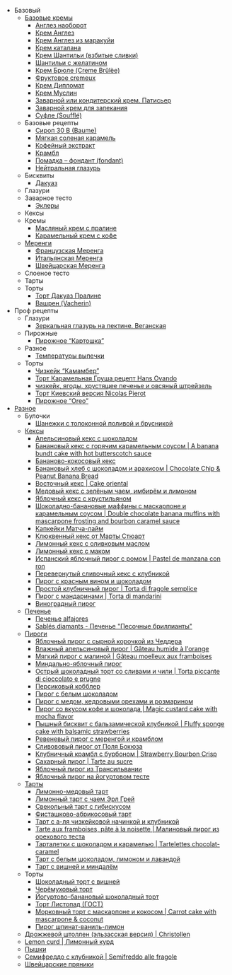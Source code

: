 ﻿* Базовый
  * [Базовые кремы](https://mars9n9.github.io/cakes/%D0%91%D0%B0%D0%B7%D0%BE%D0%B2%D1%8B%D0%B9/%D0%91%D0%B0%D0%B7%D0%BE%D0%B2%D1%8B%D0%B5%20%D0%BA%D1%80%D0%B5%D0%BC%D1%8B/ix.html)
    * [Англез наоборот](https://mars9n9.github.io/cakes/%D0%91%D0%B0%D0%B7%D0%BE%D0%B2%D1%8B%D0%B9/%D0%91%D0%B0%D0%B7%D0%BE%D0%B2%D1%8B%D0%B5%20%D0%BA%D1%80%D0%B5%D0%BC%D1%8B/anglaise%20backwards.html)
    * [Крем Англез](https://mars9n9.github.io/cakes/%D0%91%D0%B0%D0%B7%D0%BE%D0%B2%D1%8B%D0%B9/%D0%91%D0%B0%D0%B7%D0%BE%D0%B2%D1%8B%D0%B5%20%D0%BA%D1%80%D0%B5%D0%BC%D1%8B/anglaise.html)
    * [Крем Англез из маракуйи](https://mars9n9.github.io/cakes/%D0%91%D0%B0%D0%B7%D0%BE%D0%B2%D1%8B%D0%B9/%D0%91%D0%B0%D0%B7%D0%BE%D0%B2%D1%8B%D0%B5%20%D0%BA%D1%80%D0%B5%D0%BC%D1%8B/anglaise_fruit.html)
    * [Крем каталана](https://mars9n9.github.io/cakes/%D0%91%D0%B0%D0%B7%D0%BE%D0%B2%D1%8B%D0%B9/%D0%91%D0%B0%D0%B7%D0%BE%D0%B2%D1%8B%D0%B5%20%D0%BA%D1%80%D0%B5%D0%BC%D1%8B/catalana.html)
    * [Крем Шантильи (взбитые сливки)](https://mars9n9.github.io/cakes/%D0%91%D0%B0%D0%B7%D0%BE%D0%B2%D1%8B%D0%B9/%D0%91%D0%B0%D0%B7%D0%BE%D0%B2%D1%8B%D0%B5%20%D0%BA%D1%80%D0%B5%D0%BC%D1%8B/chantilly.html)
    * [Шантильи с желатином](https://mars9n9.github.io/cakes/%D0%91%D0%B0%D0%B7%D0%BE%D0%B2%D1%8B%D0%B9/%D0%91%D0%B0%D0%B7%D0%BE%D0%B2%D1%8B%D0%B5%20%D0%BA%D1%80%D0%B5%D0%BC%D1%8B/chantilly_mousse.html)
    * [Крем Брюле (Creme Вrûlèe)](https://mars9n9.github.io/cakes/%D0%91%D0%B0%D0%B7%D0%BE%D0%B2%D1%8B%D0%B9/%D0%91%D0%B0%D0%B7%D0%BE%D0%B2%D1%8B%D0%B5%20%D0%BA%D1%80%D0%B5%D0%BC%D1%8B/creme_brulee.html)
    * [Фруктовое cremeux](https://mars9n9.github.io/cakes/%D0%91%D0%B0%D0%B7%D0%BE%D0%B2%D1%8B%D0%B9/%D0%91%D0%B0%D0%B7%D0%BE%D0%B2%D1%8B%D0%B5%20%D0%BA%D1%80%D0%B5%D0%BC%D1%8B/cremeux.html)
    * [Крем Дипломат](https://mars9n9.github.io/cakes/%D0%91%D0%B0%D0%B7%D0%BE%D0%B2%D1%8B%D0%B9/%D0%91%D0%B0%D0%B7%D0%BE%D0%B2%D1%8B%D0%B5%20%D0%BA%D1%80%D0%B5%D0%BC%D1%8B/diplomat.html)
    * [Крем Муслин](https://mars9n9.github.io/cakes/%D0%91%D0%B0%D0%B7%D0%BE%D0%B2%D1%8B%D0%B9/%D0%91%D0%B0%D0%B7%D0%BE%D0%B2%D1%8B%D0%B5%20%D0%BA%D1%80%D0%B5%D0%BC%D1%8B/mousseline.html)
    * [Заварной или кондитерский крем. Патисьер](https://mars9n9.github.io/cakes/%D0%91%D0%B0%D0%B7%D0%BE%D0%B2%D1%8B%D0%B9/%D0%91%D0%B0%D0%B7%D0%BE%D0%B2%D1%8B%D0%B5%20%D0%BA%D1%80%D0%B5%D0%BC%D1%8B/patissiere.html)
    * [Заварной крем для запекания](https://mars9n9.github.io/cakes/%D0%91%D0%B0%D0%B7%D0%BE%D0%B2%D1%8B%D0%B9/%D0%91%D0%B0%D0%B7%D0%BE%D0%B2%D1%8B%D0%B5%20%D0%BA%D1%80%D0%B5%D0%BC%D1%8B/patissiere_baking.html)
    * [Суфле (Soufflé)](https://mars9n9.github.io/cakes/%D0%91%D0%B0%D0%B7%D0%BE%D0%B2%D1%8B%D0%B9/%D0%91%D0%B0%D0%B7%D0%BE%D0%B2%D1%8B%D0%B5%20%D0%BA%D1%80%D0%B5%D0%BC%D1%8B/souffle.html)
  * Базовые рецепты
    * [Сироп 30 B (Baume)](https://mars9n9.github.io/cakes/%D0%91%D0%B0%D0%B7%D0%BE%D0%B2%D1%8B%D0%B9/%D0%91%D0%B0%D0%B7%D0%BE%D0%B2%D1%8B%D0%B5%20%D1%80%D0%B5%D1%86%D0%B5%D0%BF%D1%82%D1%8B/30B.html)
    * [Мягкая соленая карамель](https://mars9n9.github.io/cakes/%D0%91%D0%B0%D0%B7%D0%BE%D0%B2%D1%8B%D0%B9/%D0%91%D0%B0%D0%B7%D0%BE%D0%B2%D1%8B%D0%B5%20%D1%80%D0%B5%D1%86%D0%B5%D0%BF%D1%82%D1%8B/caramel.html)
    * [Кофейный экстракт](https://mars9n9.github.io/cakes/%D0%91%D0%B0%D0%B7%D0%BE%D0%B2%D1%8B%D0%B9/%D0%91%D0%B0%D0%B7%D0%BE%D0%B2%D1%8B%D0%B5%20%D1%80%D0%B5%D1%86%D0%B5%D0%BF%D1%82%D1%8B/coffeextract.html)
    * [Крамбл](https://mars9n9.github.io/cakes/%D0%91%D0%B0%D0%B7%D0%BE%D0%B2%D1%8B%D0%B9/%D0%91%D0%B0%D0%B7%D0%BE%D0%B2%D1%8B%D0%B5%20%D1%80%D0%B5%D1%86%D0%B5%D0%BF%D1%82%D1%8B/crumble.html)
    * [Помадка – фондант (fondant)](https://mars9n9.github.io/cakes/%D0%91%D0%B0%D0%B7%D0%BE%D0%B2%D1%8B%D0%B9/%D0%91%D0%B0%D0%B7%D0%BE%D0%B2%D1%8B%D0%B5%20%D1%80%D0%B5%D1%86%D0%B5%D0%BF%D1%82%D1%8B/fondant.html)
    * [Нейтральная глазурь](https://mars9n9.github.io/cakes/%D0%91%D0%B0%D0%B7%D0%BE%D0%B2%D1%8B%D0%B9/%D0%91%D0%B0%D0%B7%D0%BE%D0%B2%D1%8B%D0%B5%20%D1%80%D0%B5%D1%86%D0%B5%D0%BF%D1%82%D1%8B/neutralglaze.html)
  * Бисквиты
    * [Дакуаз](https://mars9n9.github.io/cakes/%D0%91%D0%B0%D0%B7%D0%BE%D0%B2%D1%8B%D0%B9/%D0%91%D0%B8%D1%81%D0%BA%D0%B2%D0%B8%D1%82%D1%8B/dacquoise.html)
  * Глазури
  * Заварное тесто
    * [Эклеры](https://mars9n9.github.io/cakes/%D0%91%D0%B0%D0%B7%D0%BE%D0%B2%D1%8B%D0%B9/%D0%97%D0%B0%D0%B2%D0%B0%D1%80%D0%BD%D0%BE%D0%B5%20%D1%82%D0%B5%D1%81%D1%82%D0%BE/eclair.html)
  * Кексы
  * Кремы
    * [Масляный крем с пралине](https://mars9n9.github.io/cakes/%D0%91%D0%B0%D0%B7%D0%BE%D0%B2%D1%8B%D0%B9/%D0%9A%D1%80%D0%B5%D0%BC%D1%8B/buttercream_praline.html)
    * [Карамельный крем с кофе](https://mars9n9.github.io/cakes/%D0%91%D0%B0%D0%B7%D0%BE%D0%B2%D1%8B%D0%B9/%D0%9A%D1%80%D0%B5%D0%BC%D1%8B/creme_caramel.html)
  * [Меренги](https://mars9n9.github.io/cakes/%D0%91%D0%B0%D0%B7%D0%BE%D0%B2%D1%8B%D0%B9/%D0%9C%D0%B5%D1%80%D0%B5%D0%BD%D0%B3%D0%B8/ix.html)
    * [Французская Меренга](https://mars9n9.github.io/cakes/%D0%91%D0%B0%D0%B7%D0%BE%D0%B2%D1%8B%D0%B9/%D0%9C%D0%B5%D1%80%D0%B5%D0%BD%D0%B3%D0%B8/french_meringue.html)
    * [Итальянская Меренга](https://mars9n9.github.io/cakes/%D0%91%D0%B0%D0%B7%D0%BE%D0%B2%D1%8B%D0%B9/%D0%9C%D0%B5%D1%80%D0%B5%D0%BD%D0%B3%D0%B8/italian_meringue.html)
    * [Швейцарская Меренга](https://mars9n9.github.io/cakes/%D0%91%D0%B0%D0%B7%D0%BE%D0%B2%D1%8B%D0%B9/%D0%9C%D0%B5%D1%80%D0%B5%D0%BD%D0%B3%D0%B8/swiss_meringue.html)
  * Слоеное тесто
  * Тарты
  * Торты
    * [Торт Дакуаз Пралине](https://mars9n9.github.io/cakes/%D0%91%D0%B0%D0%B7%D0%BE%D0%B2%D1%8B%D0%B9/%D0%A2%D0%BE%D1%80%D1%82%D1%8B/dacquois_praline.html)
    * [Вашрен (Vacherin)](https://mars9n9.github.io/cakes/%D0%91%D0%B0%D0%B7%D0%BE%D0%B2%D1%8B%D0%B9/%D0%A2%D0%BE%D1%80%D1%82%D1%8B/vacherin.html)
* Проф рецепты
  * Глазури
    * [Зеркальная глазурь на пектине. Веганская](https://mars9n9.github.io/cakes/%D0%9F%D1%80%D0%BE%D1%84%20%D1%80%D0%B5%D1%86%D0%B5%D0%BF%D1%82%D1%8B/%D0%93%D0%BB%D0%B0%D0%B7%D1%83%D1%80%D0%B8/mirror_vegan.html)
  * Пирожные
    * [Пирожное “Картошка”](https://mars9n9.github.io/cakes/%D0%9F%D1%80%D0%BE%D1%84%20%D1%80%D0%B5%D1%86%D0%B5%D0%BF%D1%82%D1%8B/%D0%9F%D0%B8%D1%80%D0%BE%D0%B6%D0%BD%D1%8B%D0%B5/kartoshka.html)
  * Разное
    * [Температуры выпечки](https://mars9n9.github.io/cakes/%D0%9F%D1%80%D0%BE%D1%84%20%D1%80%D0%B5%D1%86%D0%B5%D0%BF%D1%82%D1%8B/%D0%A0%D0%B0%D0%B7%D0%BD%D0%BE%D0%B5/temperature.html)
  * Торты
    * [Чизкейк “Камамбер”](https://mars9n9.github.io/cakes/%D0%9F%D1%80%D0%BE%D1%84%20%D1%80%D0%B5%D1%86%D0%B5%D0%BF%D1%82%D1%8B/%D0%A2%D0%BE%D1%80%D1%82%D1%8B/camembert.html)
    * [Торт Карамельная Груша рецепт Hans Ovando](https://mars9n9.github.io/cakes/%D0%9F%D1%80%D0%BE%D1%84%20%D1%80%D0%B5%D1%86%D0%B5%D0%BF%D1%82%D1%8B/%D0%A2%D0%BE%D1%80%D1%82%D1%8B/caramel_pears.html)
    * [чизкейк, ягоды, хрустящее печенье и овсяный штрейзель ](https://mars9n9.github.io/cakes/%D0%9F%D1%80%D0%BE%D1%84%20%D1%80%D0%B5%D1%86%D0%B5%D0%BF%D1%82%D1%8B/%D0%A2%D0%BE%D1%80%D1%82%D1%8B/cheese_berry.html)
    * [Торт Киевский версия Nicolas Pierot](https://mars9n9.github.io/cakes/%D0%9F%D1%80%D0%BE%D1%84%20%D1%80%D0%B5%D1%86%D0%B5%D0%BF%D1%82%D1%8B/%D0%A2%D0%BE%D1%80%D1%82%D1%8B/kiev.html)
    * [Пирожное “Oreo”](https://mars9n9.github.io/cakes/%D0%9F%D1%80%D0%BE%D1%84%20%D1%80%D0%B5%D1%86%D0%B5%D0%BF%D1%82%D1%8B/%D0%A2%D0%BE%D1%80%D1%82%D1%8B/oreo.html)
* [Разное](https://mars9n9.github.io/cakes/cakes/%D0%A0%D0%B0%D0%B7%D0%BD%D0%BE%D0%B5/ix.html)
  * Булочки
    * [Шанежки с толоконной поливой и брусникой](https://mars9n9.github.io/cakes/%D0%A0%D0%B0%D0%B7%D0%BD%D0%BE%D0%B5/%D0%91%D1%83%D0%BB%D0%BE%D1%87%D0%BA%D0%B8/shanezki.html)
  * [Кексы](https://mars9n9.github.io/cakes/%D0%A0%D0%B0%D0%B7%D0%BD%D0%BE%D0%B5/%D0%9A%D0%B5%D0%BA%D1%81%D1%8B/ix.html)
    * [Апельсиновый кекс с шоколадом](https://mars9n9.github.io/cakes/%D0%A0%D0%B0%D0%B7%D0%BD%D0%BE%D0%B5/%D0%9A%D0%B5%D0%BA%D1%81%D1%8B/apelsinovyi-keks-s-shokoladom.html)
    * [Банановый кекс с горячим карамельным соусом \| A banana bundt cake with hot butterscotch sauce](https://mars9n9.github.io/cakes/%D0%A0%D0%B0%D0%B7%D0%BD%D0%BE%D0%B5/%D0%9A%D0%B5%D0%BA%D1%81%D1%8B/bananabundt.html)
    * [Бананово-кокосовый кекс](https://mars9n9.github.io/cakes/%D0%A0%D0%B0%D0%B7%D0%BD%D0%BE%D0%B5/%D0%9A%D0%B5%D0%BA%D1%81%D1%8B/banana-coconut-cake.html)
    * [Банановый хлеб с шоколадом и арахисом \| Chocolate Chip & Peanut Banana Bread](https://mars9n9.github.io/cakes/%D0%A0%D0%B0%D0%B7%D0%BD%D0%BE%D0%B5/%D0%9A%D0%B5%D0%BA%D1%81%D1%8B/bananovii_hleb_s_shokoladom_i_arahisom.html)
    * [Восточный кекс \| Cake oriental](https://mars9n9.github.io/cakes/%D0%A0%D0%B0%D0%B7%D0%BD%D0%BE%D0%B5/%D0%9A%D0%B5%D0%BA%D1%81%D1%8B/cake_oriental.html)
    * [Медовый кекс с зелёным чаем, имбирём и лимоном](https://mars9n9.github.io/cakes/%D0%A0%D0%B0%D0%B7%D0%BD%D0%BE%D0%B5/%D0%9A%D0%B5%D0%BA%D1%81%D1%8B/chainii_keks_k_chayu.html)
    * [Яблочный кекс с крустильяном](https://mars9n9.github.io/cakes/%D0%A0%D0%B0%D0%B7%D0%BD%D0%BE%D0%B5/%D0%9A%D0%B5%D0%BA%D1%81%D1%8B/crust.html)
    * [Шоколадно-банановые маффины с маскарпоне и карамельным соусом \| Double chocolate banana muffins with mascarpone frosting and bourbon caramel sauce](https://mars9n9.github.io/cakes/%D0%A0%D0%B0%D0%B7%D0%BD%D0%BE%D0%B5/%D0%9A%D0%B5%D0%BA%D1%81%D1%8B/double-chocolate-banana-muffins.html)
    * [Капкейки Матча-лайм](https://mars9n9.github.io/cakes/%D0%A0%D0%B0%D0%B7%D0%BD%D0%BE%D0%B5/%D0%9A%D0%B5%D0%BA%D1%81%D1%8B/kapkeiki-matcha-laim.html)
    * [Клюквенный кекс от Марты Стюарт](https://mars9n9.github.io/cakes/%D0%A0%D0%B0%D0%B7%D0%BD%D0%BE%D0%B5/%D0%9A%D0%B5%D0%BA%D1%81%D1%8B/klyukvennii-keks-ot-marti-styuart.html)
    * [Лимонный кекс с оливковым маслом](https://mars9n9.github.io/cakes/%D0%A0%D0%B0%D0%B7%D0%BD%D0%BE%D0%B5/%D0%9A%D0%B5%D0%BA%D1%81%D1%8B/lemon-olive-cake.html)
    * [Лимонный кекс с маком](https://mars9n9.github.io/cakes/%D0%A0%D0%B0%D0%B7%D0%BD%D0%BE%D0%B5/%D0%9A%D0%B5%D0%BA%D1%81%D1%8B/limonnii-keks-s-makom.html)
    * [Испанский яблочный пирог с ромом \| Pastel de manzana con ron](https://mars9n9.github.io/cakes/%D0%A0%D0%B0%D0%B7%D0%BD%D0%BE%D0%B5/%D0%9A%D0%B5%D0%BA%D1%81%D1%8B/pastel_de_manzana.html)
    * [Перевернутый сливочный кекс с клубникой](https://mars9n9.github.io/cakes/%D0%A0%D0%B0%D0%B7%D0%BD%D0%BE%D0%B5/%D0%9A%D0%B5%D0%BA%D1%81%D1%8B/perevernutii-slivochnii-keks-s-klubnikoi.html)
    * [Пирог с красным вином и шоколадом](https://mars9n9.github.io/cakes/%D0%A0%D0%B0%D0%B7%D0%BD%D0%BE%D0%B5/%D0%9A%D0%B5%D0%BA%D1%81%D1%8B/pirog_s_krasnim_vinom_i_shokoladom.html)
    * [Простой клубничный пирог \| Torta di fragole semplice](https://mars9n9.github.io/cakes/%D0%A0%D0%B0%D0%B7%D0%BD%D0%BE%D0%B5/%D0%9A%D0%B5%D0%BA%D1%81%D1%8B/prostoi-klubnichnyi-pirog-or-torta-di-fragole-semplice.html)
    * [Пирог с мандаринами \| Torta di mandarini](https://mars9n9.github.io/cakes/%D0%A0%D0%B0%D0%B7%D0%BD%D0%BE%D0%B5/%D0%9A%D0%B5%D0%BA%D1%81%D1%8B/torta_di_mandarini.html)
    * [Виноградный пирог](https://mars9n9.github.io/cakes/%D0%A0%D0%B0%D0%B7%D0%BD%D0%BE%D0%B5/%D0%9A%D0%B5%D0%BA%D1%81%D1%8B/vinogradnii-pirog.html)
  * [Печенье](https://mars9n9.github.io/cakes/%D0%A0%D0%B0%D0%B7%D0%BD%D0%BE%D0%B5/%D0%9F%D0%B5%D1%87%D0%B5%D0%BD%D1%8C%D0%B5/ix.html)
    * [Печенье alfajores](https://mars9n9.github.io/cakes/%D0%A0%D0%B0%D0%B7%D0%BD%D0%BE%D0%B5/%D0%9F%D0%B5%D1%87%D0%B5%D0%BD%D1%8C%D0%B5/pechene-alfajores.html)
    * [Sablés diamants - Печенье "Песочные бриллианты"](https://mars9n9.github.io/cakes/%D0%A0%D0%B0%D0%B7%D0%BD%D0%BE%D0%B5/%D0%9F%D0%B5%D1%87%D0%B5%D0%BD%D1%8C%D0%B5/sables_diamants_-_pechene_pesochnie_brillianti.html)
  * [Пироги](https://mars9n9.github.io/cakes/%D0%A0%D0%B0%D0%B7%D0%BD%D0%BE%D0%B5/%D0%9F%D0%B8%D1%80%D0%BE%D0%B3%D0%B8/ix.html)
    * [Яблочный пирог с сырной корочкой из Чеддера](https://mars9n9.github.io/cakes/%D0%A0%D0%B0%D0%B7%D0%BD%D0%BE%D0%B5/%D0%9F%D0%B8%D1%80%D0%BE%D0%B3%D0%B8/cheddar-crusted-apple-pie.html)
    * [Влажный апельсиновый пирог \| Gâteau humide à l'orange](https://mars9n9.github.io/cakes/%D0%A0%D0%B0%D0%B7%D0%BD%D0%BE%D0%B5/%D0%9F%D0%B8%D1%80%D0%BE%D0%B3%D0%B8/gateau_humide_a_lorange_-_vlazhnii_apelsinovii_pir.html)
    * [Мягкий пирог с малиной \| Gâteau moelleux aux framboises](https://mars9n9.github.io/cakes/%D0%A0%D0%B0%D0%B7%D0%BD%D0%BE%D0%B5/%D0%9F%D0%B8%D1%80%D0%BE%D0%B3%D0%B8/gateau_moelleux_aux_framboises_-_myagkii_pirog_s_m.html)
    * [Миндально-яблочный пирог](https://mars9n9.github.io/cakes/%D0%A0%D0%B0%D0%B7%D0%BD%D0%BE%D0%B5/%D0%9F%D0%B8%D1%80%D0%BE%D0%B3%D0%B8/mindalno-yablochnii-pirog.html)
    * [Острый шоколадный торт со сливами и чили \| Torta piccante di cioccolato e prugne](https://mars9n9.github.io/cakes/%D0%A0%D0%B0%D0%B7%D0%BD%D0%BE%D0%B5/%D0%9F%D0%B8%D1%80%D0%BE%D0%B3%D0%B8/ostrii-shokoladnii-tort-so-slivami-i-chili-torta-piccante-di-cioccolato-e-prugne.html)
    * [Персиковый кобблер](https://mars9n9.github.io/cakes/%D0%A0%D0%B0%D0%B7%D0%BD%D0%BE%D0%B5/%D0%9F%D0%B8%D1%80%D0%BE%D0%B3%D0%B8/persikovyi-kobbler.html)
    * [Пирог с белым шоколадом](https://mars9n9.github.io/cakes/%D0%A0%D0%B0%D0%B7%D0%BD%D0%BE%D0%B5/%D0%9F%D0%B8%D1%80%D0%BE%D0%B3%D0%B8/pirog-s-belym-shokoladom.html)
    * [Пирог с медом, кедровыми орехами и розмарином](https://mars9n9.github.io/cakes/%D0%A0%D0%B0%D0%B7%D0%BD%D0%BE%D0%B5/%D0%9F%D0%B8%D1%80%D0%BE%D0%B3%D0%B8/pirog-s-medom-kedrovymi-orekhami-i-rozmarinom.html)
    * [Пирог со вкусом кофе и шоколада \| Magic custard cake with mocha flavor](https://mars9n9.github.io/cakes/%D0%A0%D0%B0%D0%B7%D0%BD%D0%BE%D0%B5/%D0%9F%D0%B8%D1%80%D0%BE%D0%B3%D0%B8/pirog-so-vkusom-kofe-i-shokolada-magic-custard-cake-with-mocha-flavor.html)
    * [Пышный бисквит с бальзамической клубникой \| Fluffy sponge cake with balsamic strawberries](https://mars9n9.github.io/cakes/%D0%A0%D0%B0%D0%B7%D0%BD%D0%BE%D0%B5/%D0%9F%D0%B8%D1%80%D0%BE%D0%B3%D0%B8/pishnii-biskvit-s-balzamicheskoi-klubnikoi.html)
    * [Ревеневый пирог с меренгой и крамблом](https://mars9n9.github.io/cakes/%D0%A0%D0%B0%D0%B7%D0%BD%D0%BE%D0%B5/%D0%9F%D0%B8%D1%80%D0%BE%D0%B3%D0%B8/rhubarb-pie-meringue.html)
    * [Сливововый пирог от Поля Бокюза](https://mars9n9.github.io/cakes/%D0%A0%D0%B0%D0%B7%D0%BD%D0%BE%D0%B5/%D0%9F%D0%B8%D1%80%D0%BE%D0%B3%D0%B8/slivovovii-pirog-ot-polya-bokyuza.html)
    * [Клубничный крамбл с бурбоном \| Strawberry Bourbon Crisp](https://mars9n9.github.io/cakes/%D0%A0%D0%B0%D0%B7%D0%BD%D0%BE%D0%B5/%D0%9F%D0%B8%D1%80%D0%BE%D0%B3%D0%B8/strawberry-bourbon-crisp.html)
    * [Сахарный пирог \| Tarte au sucre](https://mars9n9.github.io/cakes/%D0%A0%D0%B0%D0%B7%D0%BD%D0%BE%D0%B5/%D0%9F%D0%B8%D1%80%D0%BE%D0%B3%D0%B8/tarte_au_sucre_-_saharnii_pirog.html)
    * [Яблочный пирог из Трансильвании](https://mars9n9.github.io/cakes/%D0%A0%D0%B0%D0%B7%D0%BD%D0%BE%D0%B5/%D0%9F%D0%B8%D1%80%D0%BE%D0%B3%D0%B8/yablochnii_pirog_iz_transilvanii.html)
    * [Яблочный пирог на йогуртовом тесте](https://mars9n9.github.io/cakes/%D0%A0%D0%B0%D0%B7%D0%BD%D0%BE%D0%B5/%D0%9F%D0%B8%D1%80%D0%BE%D0%B3%D0%B8/yablochnyi-pirog-na-iogurtovom-teste.html)
  * [Тарты](https://mars9n9.github.io/cakes/%D0%A0%D0%B0%D0%B7%D0%BD%D0%BE%D0%B5/%D0%A2%D0%B0%D1%80%D1%82%D1%8B/ix.html)
    * [Лимонно-медовый тарт](https://mars9n9.github.io/cakes/%D0%A0%D0%B0%D0%B7%D0%BD%D0%BE%D0%B5/%D0%A2%D0%B0%D1%80%D1%82%D1%8B/limonno-medovii-tart.html)
    * [Лимонный тарт с чаем Эрл Грей](https://mars9n9.github.io/cakes/%D0%A0%D0%B0%D0%B7%D0%BD%D0%BE%D0%B5/%D0%A2%D0%B0%D1%80%D1%82%D1%8B/limonnyi-tart-s-chaem-erl-grei.html)
    * [Свекольный тарт с гибискусом](https://mars9n9.github.io/cakes/%D0%A0%D0%B0%D0%B7%D0%BD%D0%BE%D0%B5/%D0%A2%D0%B0%D1%80%D1%82%D1%8B/svekolnyi-tart-s-gibiskusom.html)
    * [Фисташково-абрикосовый тарт](https://mars9n9.github.io/cakes/%D0%A0%D0%B0%D0%B7%D0%BD%D0%BE%D0%B5/%D0%A2%D0%B0%D1%80%D1%82%D1%8B/tart_pistachio_apricot.html)
    * [Тарт с а-ля чизкейковой начинкой и клубникой](https://mars9n9.github.io/cakes/%D0%A0%D0%B0%D0%B7%D0%BD%D0%BE%D0%B5/%D0%A2%D0%B0%D1%80%D1%82%D1%8B/tart_s_a-lya_chizkeikovoi_nachinkoi_i_klubnikoi.html)
    * [Tarte aux framboises, pâte à la noisette \| Малиновый пирог из орехового теста](https://mars9n9.github.io/cakes/%D0%A0%D0%B0%D0%B7%D0%BD%D0%BE%D0%B5/%D0%A2%D0%B0%D1%80%D1%82%D1%8B/tarte_aux_framboises,_pate_a_la_noisette_-_malinov.html)
    * [Тарталетки с шоколадом и карамелью \| Tartelettes chocolat-caramel](https://mars9n9.github.io/cakes/%D0%A0%D0%B0%D0%B7%D0%BD%D0%BE%D0%B5/%D0%A2%D0%B0%D1%80%D1%82%D1%8B/tartelettes_chocolat-caramel_-_tartaletki_s_shokol.html)
    * [Тарт с белым шоколадом, лимоном и лавандой](https://mars9n9.github.io/cakes/%D0%A0%D0%B0%D0%B7%D0%BD%D0%BE%D0%B5/%D0%A2%D0%B0%D1%80%D1%82%D1%8B/tart-s-belym-shokoladom-limonom-i-lavandoi.html)
    * [​​Тарт с вишней и миндалём](https://mars9n9.github.io/cakes/%D0%A0%D0%B0%D0%B7%D0%BD%D0%BE%D0%B5/%D0%A2%D0%B0%D1%80%D1%82%D1%8B/tart-s-vishnei-i-mindalyom.html)
  * Торты
    * [Шоколадный торт с вишней](https://mars9n9.github.io/cakes/%D0%A0%D0%B0%D0%B7%D0%BD%D0%BE%D0%B5/%D0%A2%D0%BE%D1%80%D1%82%D1%8B/cherry_choco.html)
    * [Черёмуховый торт](https://mars9n9.github.io/cakes/%D0%A0%D0%B0%D0%B7%D0%BD%D0%BE%D0%B5/%D0%A2%D0%BE%D1%80%D1%82%D1%8B/cheryomuhovii_tort.html)
    * [Йогуртово-банановый шоколадный торт](https://mars9n9.github.io/cakes/%D0%A0%D0%B0%D0%B7%D0%BD%D0%BE%D0%B5/%D0%A2%D0%BE%D1%80%D1%82%D1%8B/iogurtovo-bananovyi-shokoladnyi-tort.html)
    * [Торт Листопад (ГОСТ)](https://mars9n9.github.io/cakes/%D0%A0%D0%B0%D0%B7%D0%BD%D0%BE%D0%B5/%D0%A2%D0%BE%D1%80%D1%82%D1%8B/listopad.html)
    * [Морковный торт с маскарпоне и кокосом \| Carrot cake with mascarpone & coconut](https://mars9n9.github.io/cakes/%D0%A0%D0%B0%D0%B7%D0%BD%D0%BE%D0%B5/%D0%A2%D0%BE%D1%80%D1%82%D1%8B/morkovnii-tort-s-maskarpone-i-kokosom-carrot-cake-with-mascarpone-and-coconut.html)
    * [Пирог шпинат-ваниль-лимон](https://mars9n9.github.io/cakes/%D0%A0%D0%B0%D0%B7%D0%BD%D0%BE%D0%B5/%D0%A2%D0%BE%D1%80%D1%82%D1%8B/pirog-shpinat-vanil-limon.html)
  * [Дрожжевой штоллен (эльзасская версия) \| Christollen](https://mars9n9.github.io/cakes/%D0%A0%D0%B0%D0%B7%D0%BD%D0%BE%D0%B5/christollen.html)
  * [Lemon curd \| Лимонный курд](https://mars9n9.github.io/cakes/%D0%A0%D0%B0%D0%B7%D0%BD%D0%BE%D0%B5/lemon_curd.html)
  * [Пышки](https://mars9n9.github.io/cakes/%D0%A0%D0%B0%D0%B7%D0%BD%D0%BE%D0%B5/pyshka.html)
  * [Семифреддо с клубникой \| Semifreddo alle fragole](https://mars9n9.github.io/cakes/%D0%A0%D0%B0%D0%B7%D0%BD%D0%BE%D0%B5/semifreddo-s-klubnikoi-or-semifreddo-alle-fragole.html)
  * [Швейцарские пряники](https://mars9n9.github.io/cakes/%D0%A0%D0%B0%D0%B7%D0%BD%D0%BE%D0%B5/shveitsarskie_pryaniki.html)

